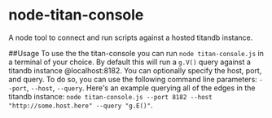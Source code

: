 # node-titan-console
A node tool to connect and run scripts against a hosted titandb instance.

##Usage
To use the the titan-console you can run `node titan-console.js` in a terminal of your choice. By default this will run a `g.V()` query against a titandb instance @localhost:8182.
You can optionally specify the host, port, and query. To do so, you can use the following command line parameters: `--port`, `--host`, `--query`. Here's an example querying all of the edges in the titandb instance:
`node titan-console.js --port 8182 --host "http://some.host.here" --query "g.E()"`.